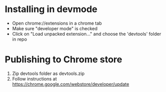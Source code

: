 # Installing in devmode
* Open chrome://extensions in a chrome tab
* Make sure "developer mode" is checked
* Click on "Load unpacked extension..." and choose the 'devtools' folder in repo

# Publishing to Chrome store
 1. Zip devtools folder as devtools.zip
 2. Follow instructions at https://chrome.google.com/webstore/developer/update
